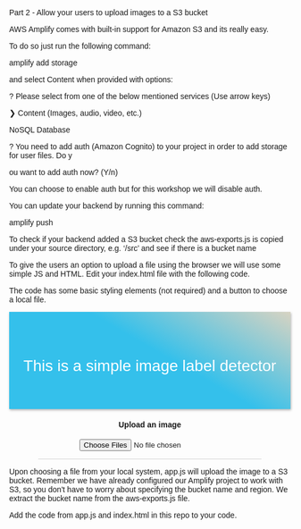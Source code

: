 Part 2 - Allow your users to upload images to a S3 bucket

AWS Amplify comes with built-in support for Amazon S3 and its really easy.

To do so just run the following command:


amplify add storage

and select Content when provided with options:

? Please select from one of the below mentioned services (Use arrow keys)

❯ Content (Images, audio, video, etc.)

NoSQL Database

? You need to add auth (Amazon Cognito) to your project in order to add storage for user files. Do y

ou want to add auth now? (Y/n)

You can choose to enable auth but for this workshop we will disable auth.

You can update your backend by running this command:


amplify push

To check if your backend added a S3 bucket check the aws-exports.js is copied under your source directory, e.g. ‘/src’ and see if there is a bucket name

To give the users an option to upload a file using the browser we will use some simple JS and HTML. Edit your index.html file with the following code.

The code has some basic styling elements (not required) and a button to choose a local file.


<!DOCTYPE html>

  

<html lang="en">

  

<head>

  

<meta charset="utf-8" />

  

<title>Learn Amplify</title>

  

<meta name="viewport" content="width=device-width, initial-scale=1" />

  

<style>

  

html, body { font-family: "Amazon Ember", "Helvetica", "sans-serif"; margin: 0; }

  

a { color: #ff9900; }

  

h1 { font-weight: 300; }

  

hr { height: 1px; background: lightgray; border: none; }

  

.app { width: 100%; }

  

.app-header { color: white; text-align: center; background: linear-gradient(30deg, #34c0eb 55%, #d7d3c2); width: 100%; margin: 0 0 1em 0; padding: 3em 0 3em 0; box-shadow: 1px 2px 4px rgba(0, 0, 0, 0.3); }

  

.app-body { width: 400px; margin: 0 auto; text-align: center; }

  

</style>

  

</head>

  

  

<body>

  

<div class="app">

  

<div class="app-header">

  

<h1>This is a simple image label detector</h1>

  

</div>

  

<div class="app-body">

  

<h4>Upload an image</h4>

  

  

<input type="File" accept="image/*" id="myFile" multiple size="50">

  

<div id="Labels"></div>

  

<hr />

  

  

</div>

  

<script src="main.bundle.js"></script>

  

</body>

  

</html>

Upon choosing a file from your local system, app.js will upload the image to a S3 bucket. Remember we have already configured our Amplify project to work with S3, so you don't have to worry about specifying the bucket name and region. We extract the bucket name from the aws-exports.js file.

Add the code from app.js and index.html in this repo to your code.
